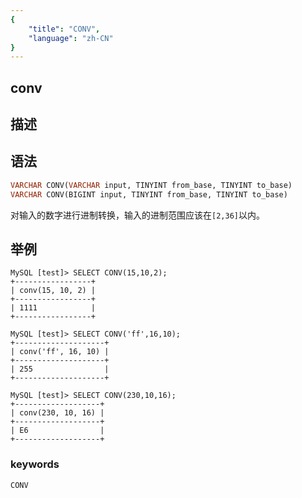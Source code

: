 ```yaml
---
{
    "title": "CONV",
    "language": "zh-CN"
}
---
```


## conv

## 描述
## 语法

```sql
VARCHAR CONV(VARCHAR input, TINYINT from_base, TINYINT to_base)
VARCHAR CONV(BIGINT input, TINYINT from_base, TINYINT to_base)
```
对输入的数字进行进制转换，输入的进制范围应该在`[2,36]`以内。

## 举例

```
MySQL [test]> SELECT CONV(15,10,2);
+-----------------+
| conv(15, 10, 2) |
+-----------------+
| 1111            |
+-----------------+

MySQL [test]> SELECT CONV('ff',16,10);
+--------------------+
| conv('ff', 16, 10) |
+--------------------+
| 255                |
+--------------------+

MySQL [test]> SELECT CONV(230,10,16);
+-------------------+
| conv(230, 10, 16) |
+-------------------+
| E6                |
+-------------------+
```

### keywords
	CONV
